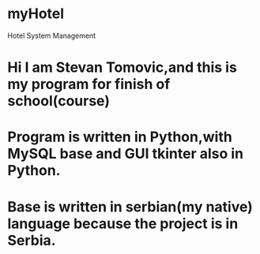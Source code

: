 # myHotel
Hotel System Management
# Hi I am Stevan Tomovic,and this is my program for finish of school(course)
# Program is written in Python,with MySQL base and GUI tkinter also in Python.
# Base is written in serbian(my native) language because the project is in Serbia.
